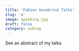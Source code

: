 ```yaml
---
title: 'Fabian Gosebrink Talks'
slug: 'a'
image: speaking.jpg
draft: false
category: noblog
---
```


See an abstract of my talks
